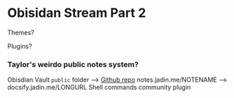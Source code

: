 
# Obisidan Stream Part 2

Themes?

Plugins?

### Taylor's weirdo public notes system?

Obisdian Vault `public` folder --> [Github repo](https://github.com/TaylorJadin/obsidian-notes)
notes.jadin.me/NOTENAME --> docsify.jadin.me/LONGURL
Shell commands community plugin